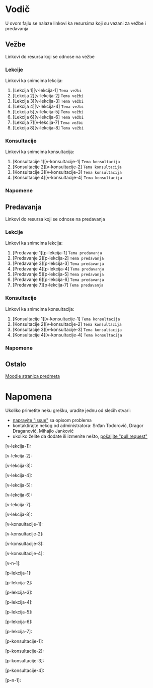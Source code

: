 # Vodič
U ovom fajlu se nalaze linkovi ka resursima koji su vezani za vežbe i predavanja

## Vežbe
Linkovi do resursa koji se odnose na vežbe  


### Lekcije
Linkovi ka snimcima lekcija:  
1. [Lekcija 1][v-lekcija-1] `Tema vežbi`  
2. [Lekcija 2][v-lekcija-2] `Tema vežbi`  
3. [Lekcija 3][v-lekcija-3] `Tema vežbi`  
4. [Lekcija 4][v-lekcija-4] `Tema vežbi`  
5. [Lekcija 5][v-lekcija-5] `Tema vežbi`  
6. [Lekcija 6][v-lekcija-6] `Tema vežbi`  
7. [Lekcija 7][v-lekcija-7] `Tema vežbi`  
8. [Lekcija 8][v-lekcija-8] `Tema vežbi`  

### Konsultacije
Linkovi ka snimcima konsultacija:  
1. [Konsultacije 1][v-konsultacije-1] `Tema konsultacija`  
2. [Konsultacije 2][v-konsultacije-2] `Tema konsultacija`  
3. [Konsultacije 3][v-konsultacije-3] `Tema konsultacija`  
4. [Konsultacije 4][v-konsultacije-4] `Tema konsultacija`  

### Napomene

## Predavanja
Linkovi do resursa koji se odnose na predavanja  

### Lekcije
Linkovi ka snimcima lekcija:  
1. [Predavanje 1][p-lekcija-1] `Tema predavanja`  
2. [Predavanje 2][p-lekcija-2] `Tema predavanja`  
3. [Predavanje 3][p-lekcija-3] `Tema predavanja`  
4. [Predavanje 4][p-lekcija-4] `Tema predavanja`  
5. [Predavanje 5][p-lekcija-5] `Tema predavanja`  
6. [Predavanje 6][p-lekcija-6] `Tema predavanja`  
7. [Predavanje 7][p-lekcija-7] `Tema predavanja`  


### Konsultacije
Linkovi ka snimcima konsultacija:  
1. [Konsultacije 1][v-konsultacije-1] `Tema konsultacija`  
2. [Konsultacije 2][v-konsultacije-2] `Tema konsultacija`  
3. [Konsultacije 3][v-konsultacije-3] `Tema konsultacija`  
4. [Konsultacije 4][v-konsultacije-4] `Tema konsultacija`  

### Napomene

## Ostalo  
[Moodle stranica predmeta][stranica predmeta]

# Napomena
Ukoliko primetite neku grešku, uradite jednu od slećih stvari:
* [napravite "issue"][new issue] sa opisom problema
* kontaktirajte nekog od administratora: Srđan Todorović, Dragor Draganović, Mihajlo Janković  
* ukoliko želite da dodate ili izmenite nešto, [pošaljite "pull request"][pull request]



[//]: # (---------------------------------------------------------)

[//]: # (-------------U ovom delu se nalaze reference-------------)

[//]: # (---------------------------------------------------------)



[//]: # ( Vezbe reference )

[v-lekcija-1]: 

[v-lekcija-2]: 

[v-lekcija-3]: 

[v-lekcija-4]: 

[v-lekcija-5]: 

[v-lekcija-6]: 

[v-lekcija-7]: 

[v-lekcija-8]: 



[//]: # ( Konsultacije za vežbe reference )

[v-konsultacije-1]: 

[v-konsultacije-2]: 

[v-konsultacije-3]: 

[v-konsultacije-4]: 



[//]: # ( Vezbe napomene reference )
[v-n-1]: 


[//]: # ( Predavanje reference )

[p-lekcija-1]: 

[p-lekcija-2]: 

[p-lekcija-3]: 

[p-lekcija-4]: 

[p-lekcija-5]: 

[p-lekcija-6]: 

[p-lekcija-7]: 


[//]: # ( Konsultacije za predavanja reference )

[p-konsultacije-1]: 

[p-konsultacije-2]: 

[p-konsultacije-3]: 

[p-konsultacije-4]: 



[//]: # ( Predavanje napomene reference )
[p-n-1]: 



[//]: # ( Ostalo reference )

[stranica predmeta]: https://imi.pmf.kg.ac.rs/moodle/course/view.php?id={id_predmeta}



[//]: # ( Napomena reference )

[new issue]: https://github.com/Produktivna-grupa/PMFKG/issues/new
[pull request]: https://github.com/Produktivna-grupa/PMFKG/compare
[vežbe i predavanja]: https://github.com/Produktivna-grupa/PMFKG/tree/master/II%20godina/Zimski%20semestar/BP1/Ve%C5%BEbe%20i%20predavanja
